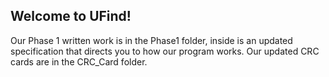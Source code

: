 ## Welcome to UFind!

Our Phase 1 written work is in the Phase1 folder, inside is an updated specification that directs you to how our program works. Our updated CRC cards are in the CRC_Card folder.

